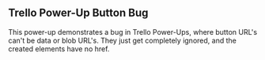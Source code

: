 ## Trello Power-Up Button Bug

This power-up demonstrates a bug in Trello Power-Ups, where button URL's can't be data or blob URL's. They just get completely ignored, and the created <a> elements have no href.
